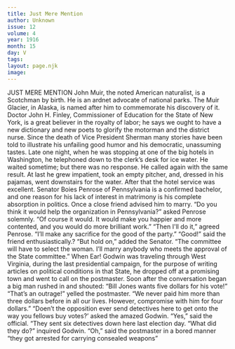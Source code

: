 ```yaml
---
title: Just Mere Mention
author: Unknown
issue: 12
volume: 4
year: 1916
month: 15
day: V
tags:
layout: page.njk
image:
---
```

JUST MERE MENTION       John Muir, the noted American naturalist, is a Scotchman by birth. He is an ardnet advocate of national parks. The Muir Glacier, in Alaska, is named after him to commemorate his discovery of it.       Doctor John H. Finley, Commissioner of Education for the State of New York, is a great believer in the royalty of labor; he says we ought to have a new dictionary and new poets to glorify the motorman and the district nurse.       Since the death of Vice President Sherman many stories have been told to illustrate his unfailing good humor and his democratic, unassuming tastes.    Late one night, when he was stopping at one of the big hotels in Washington, he telephoned down to the clerk’s desk for ice water. He waited sometime; but there was no response. He called again with the same result. At last he grew impatient, took an empty pitcher, and, dressed in his pajamas, went downstairs for the water.    After that the hotel service was excellent.       Senator Boies Penrose of Pennsylvania is a confirmed bachelor, and one reason for his lack of interest in matrimony is his complete absorption in politics. Once a close friend advised him to marry.    “Do you think it would help the organization in Pennsylvania?” asked Penrose solemnly.    “Of course it would. It would make you happier and more contented, and you would do more brilliant work.”    “Then I'll do it,” agreed Penrose. “I’ll make any sacrifice for the good of the party.”    “Good!” said the friend enthusiastically.?    “But hold on,” added the Senator. “The committee will have to select the woman. I’ll marry anybody who meets the approval of the State committee.”       When Ear! Godwin was traveling through West Virginia, during the last presidential campaign, for the purpose of writing articles on political conditions in that State, he dropped off at a promising town and went to call on the postmaster. Soon after the conversation began a big man rushed in and shouted:    “Bill Jones wants five dollars for his vote!”    “That’s an outrage!” yelled the postmaster.    “We never paid him more than three dollars before in all our lives. However, compromise with him for four dollars.”    “Doen’t the opposition ever send detectives here to get onto the way you fellows buy votes?’ asked the amazed Godwin.    “Yes,” said the official. “They sent six detectives down here last election day.    “What did they do?” inquired Godwin.    “Oh,” said the postmaster in a bored manner “they got arrested for carrying consealed weapons”




